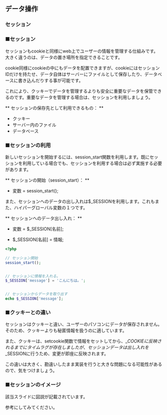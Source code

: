 ## データ操作
### セッション

### ■セッション

セッションもcookieと同様にweb上でユーザーの情報を管理する仕組みです。
大きく違うのは、データの置き場所を指定できることです。

cookie同様にcookieの中にもデータを配置できますが、cookieにはセッションIDだけを持たせ、データ自体はサーバーにファイルとして保存したり、データベースに書き込んだりする事が可能です。

これにより、クッキーでデータを管理するよりも安全に重要なデータを保管できるのです。重要なデータを管理する場合は、セッションを利用しましょう。

** セッションの保存先として利用できるもの： **

* クッキー
* サーバー内のファイル
* データベース

### ■セッションの利用

新しいセッションを開始するには、session_start関数を利用します。既にセッションを利用している場合でも、セッションを利用する場合は必ず実施する必要があります。

** セッションの開始（session_start）： **

* 変数 = session_start();

また、セッションへのデータの出し入れは$\_SESSIONを利用します。これもまた、ハイパーグローバル変数の１つです。

** セッションへのデータ出し入れ： **

* 変数 = $\_SESSION[名前];

* $\_SESSION[名前] = 情報;


```php
<?php

// セッション開始
session_start();


// セッションに情報を入れる。
$_SESSION['message'] = 'こんにちは。';


// セッションからデータを取り出す
echo $_SESSION['message'];

```


### ■クッキーとの違い

セッションはクッキーと違い、ユーザーのパソコンにデータが保存されません。
そのため、クッキーよりも秘匿情報を扱うのに適しています。

また、クッキーは、setcookie関数で情報をセットしてから、$\_COOKIEに反映されるまでにタイムラグが存在しましたが、セッションデータは出し入れを$\_SESSIONに行うため、変更が即座に反映されます。

この違いは大きく、勘違いしたまま実装を行うと大きな問題になる可能性があるので、気をつけましょう。


### ■セッションのイメージ

該当スライドに図説が記載されています。

参考にしてみてください。
